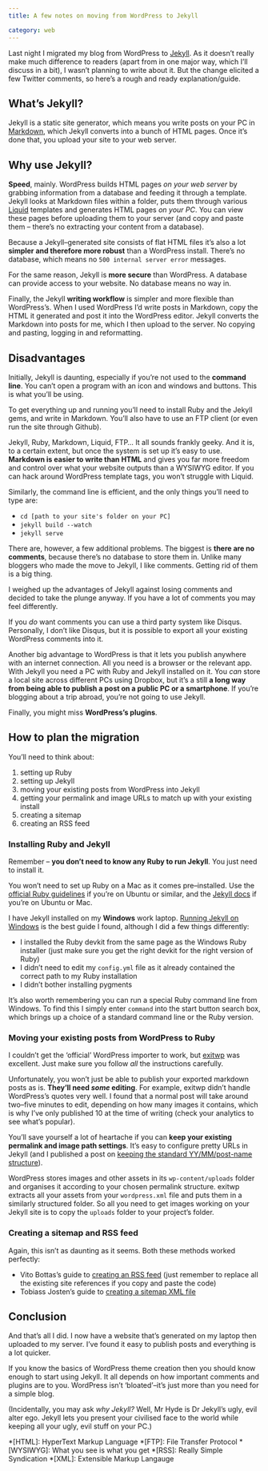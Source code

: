 ```yaml
---
title: A few notes on moving from WordPress to Jekyll

category: web
---
```


Last night I migrated my blog from WordPress to [Jekyll][2]. As it doesn&#8217;t really make much difference to readers (apart from in one major way, which I&#8217;ll discuss in a bit), I wasn&#8217;t planning to write about it. But the change elicited a few Twitter comments, so here&#8217;s a rough and ready explanation/guide.

## What&#8217;s Jekyll?

Jekyll is a static site generator, which means you write posts on your PC in [Markdown][3], which Jekyll converts into a bunch of HTML pages. Once it&#8217;s done that, you upload your site to your web server.

## Why use Jekyll?

**Speed**, mainly. WordPress builds HTML pages *on your web server* by grabbing information from a database and feeding it through a template. Jekyll looks at Markdown files within a folder, puts them through various [Liquid][4] templates and generates HTML pages *on your PC*. You can view these pages before uploading them to your server (and copy and paste them – there&#8217;s no extracting your content from a database).

Because a Jekyll–generated site consists of flat HTML files it&#8217;s also a lot **simpler and therefore more robust** than a WordPress install. There&#8217;s no database, which means no `500 internal server error` messages.

For the same reason, Jekyll is **more secure** than WordPress. A database can provide access to your website. No database means no way in.

Finally, the Jekyll **writing workflow** is simpler and more flexible than WordPress&#8217;s. When I used WordPress I&#8217;d write posts in Markdown, copy the HTML it generated and post it into the WordPress editor. Jekyll converts the Markdown into posts for me, which I then upload to the server. No copying and pasting, logging in and reformatting.

## Disadvantages

Initially, Jekyll is daunting, especially if you&#8217;re not used to the **command line**. You can&#8217;t open a program with an icon and windows and buttons. This is what you&#8217;ll be using.

To get everything up and running you&#8217;ll need to install Ruby and the Jekyll gems, and write in Markdown. You&#8217;ll also have to use an FTP client (or even run the site through Github).

Jekyll, Ruby, Markdown, Liquid, FTP… It all sounds frankly geeky. And it is, to a certain extent, but once the system is set up it&#8217;s easy to use. **Markdown is easier to write than HTML** and gives you far more freedom and control over what your website outputs than a WYSIWYG editor. If you can hack around WordPress template tags, you won&#8217;t struggle with Liquid.

Similarly, the command line is efficient, and the only things you&#8217;ll need to type are:

*   `cd [path to your site's folder on your PC]`
*   `jekyll build --watch`
*   `jekyll serve`

There are, however, a few additional problems. The biggest is **there are no comments**, because there&#8217;s no database to store them in. Unlike many bloggers who made the move to Jekyll, I like comments. Getting rid of them is a big thing.

I weighed up the advantages of Jekyll against losing comments and decided to take the plunge anyway. If you have a lot of comments you may feel differently.

If you *do* want comments you can use a third party system like Disqus. Personally, I don&#8217;t like Disqus, but it is possible to export all your existing WordPress comments into it.

Another big advantage to WordPress is that it lets you publish anywhere with an internet connection. All you need is a browser or the relevant app. With Jekyll you need a PC with Ruby and Jekyll installed on it. You *can* store a local site across different PCs using Dropbox, but it&#8217;s a still **a long way from being able to publish a post on a public PC or a smartphone**. If you&#8217;re blogging about a trip abroad, you&#8217;re not going to use Jekyll.

Finally, you might miss **WordPress&#8217;s plugins**.

## How to plan the migration

You&#8217;ll need to think about:

1.  setting up Ruby
2.  setting up Jekyll
3.  moving your existing posts from WordPress into Jekyll
4.  getting your permalink and image URLs to match up with your existing install
5.  creating a sitemap
6.  creating an RSS feed

### Installing Ruby and Jekyll

Remember – **you don&#8217;t need to know any Ruby to run Jekyll**. You just need to install it.

You won&#8217;t need to set up Ruby on a Mac as it comes pre–installed. Use the [official Ruby guidelines][6] if you&#8217;re on Ubuntu or similar, and the [Jekyll docs][7] if you&#8217;re on Ubuntu or Mac.

I have Jekyll installed on my **Windows** work laptop. [Running Jekyll on Windows][8] is the best guide I found, although I did a few things differently:

*   I installed the Ruby devkit from the same page as the Windows Ruby installer (just make sure you get the right devkit for the right version of Ruby)
*   I didn&#8217;t need to edit my `config.yml` file as it already contained the correct path to my Ruby installation
*   I didn&#8217;t bother installing pygments

It&#8217;s also worth remembering you can run a special Ruby command line from Windows. To find this I simply enter `command` into the start button search box, which brings up a choice of a standard command line or the Ruby version.

### Moving your existing posts from WordPress to Ruby

I couldn&#8217;t get the ‘official’ WordPress importer to work, but [exitwp][9] was excellent. Just make sure you follow *all* the instructions carefully.

Unfortunately, you won&#8217;t just be able to publish your exported markdown posts as is. **They&#8217;ll need *some* editing**. For example, exitwp didn&#8217;t handle WordPress&#8217;s quotes very well. I found that a normal post will take around two–five minutes to edit, depending on how many images it contains, which is why I&#8217;ve only published 10 at the time of writing (check your analytics to see what&#8217;s popular).

You&#8217;ll save yourself a lot of heartache if you can **keep your existing permalink and image path settings**. It&#8217;s easy to configure pretty URLs in Jekyll (and I published a post on [keeping the standard YY/MM/post-name structure][10]).

WordPress stores images and other assets in its `wp-content/uploads` folder and organises it according to your chosen permalink structure. exitwp extracts all your assets from your `wordpress.xml` file and puts them in a similarly structured folder. So all you need to get images working on your Jekyll site is to copy the `uploads` folder to your project&#8217;s folder.

### Creating a sitemap and RSS feed

Again, this isn&#8217;t as daunting as it seems. Both these methods worked perfectly:

*   Vito Bottas&#8217;s guide to [creating an RSS feed][11] (just remember to replace all the existing site references if you copy and paste the code)
*   Tobiass Josten&#8217;s guide to [creating a sitemap XML file][12]

## Conclusion

And that&#8217;s all I did. I now have a website that&#8217;s generated on my laptop then uploaded to my server. I&#8217;ve found it easy to publish posts and everything is a lot quicker.

If you know the basics of WordPress theme creation then you should know enough to start using Jekyll. It all depends on how important comments and plugins are to you. WordPress isn&#8217;t ‘bloated’–it&#8217;s just more than you need for a simple blog.

(Incidentally, you may ask *why Jekyll?* Well, Mr Hyde is Dr Jekyll&#8217;s ugly, evil alter ego. Jekyll lets you present your civilised face to the world while keeping all your ugly, evil stuff on your PC.)

 [1]: https://upload.wikimedia.org/wikipedia/commons/thumb/7/78/Dr_Jekyll_and_Mr_Hyde_poster_edit2.jpg/1280px-Dr_Jekyll_and_Mr_Hyde_poster_edit2.jpg
 [2]: https://jekyllrb.com/
 [3]: https://daringfireball.net/projects/markdown/
 [4]: https://liquidmarkup.org/
 [5]: https://lh3.googleusercontent.com/-k8NAPsBc5Cw/Ucc0YEhoc6I/AAAAAAAAB7Y/X_eVVYvNI7E/w600-h457-no/terminal.jpg
 [6]: https://www.ruby-lang.org/en/downloads/
 [7]: https://jekyllrb.com/docs/installation/
 [8]: https://www.madhur.co.in/blog/2011/09/01/runningjekyllwindows.html
 [9]: https://github.com/thomasf/exitwp
 [10]: https://leonpaternoster.com/2013/06/replicating-year-month-wordpress-urls-in-jekyll/
 [11]: https://vitobotta.com/how-to-migrate-from-wordpress-to-jekyll/#atom-rss-feed
 [12]: https://vvv.tobiassjosten.net/jekyll/jekyll-sitemap-without-plugins/
 [13]: https://lh6.googleusercontent.com/-T8befFQMJaI/UcctGFRlmwI/AAAAAAAAB60/FN_9adEUxEQ/w761-h480-no/pingdom.jpg

 *[HTML]: HyperText Markup Language
 *[FTP]: File Transfer Protocol
 *[WYSIWYG]: What you see is what you get
 *[RSS]: Really Simple Syndication
 *[XML]: Extensible Markup Langauge
